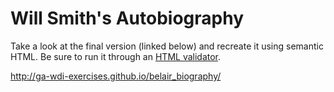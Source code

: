 # Will Smith's Autobiography

Take a look at the final version (linked below) and recreate it using
semantic HTML. Be sure to run it through an [HTML validator](https://validator.w3.org/#validate_by_input).

http://ga-wdi-exercises.github.io/belair_biography/

